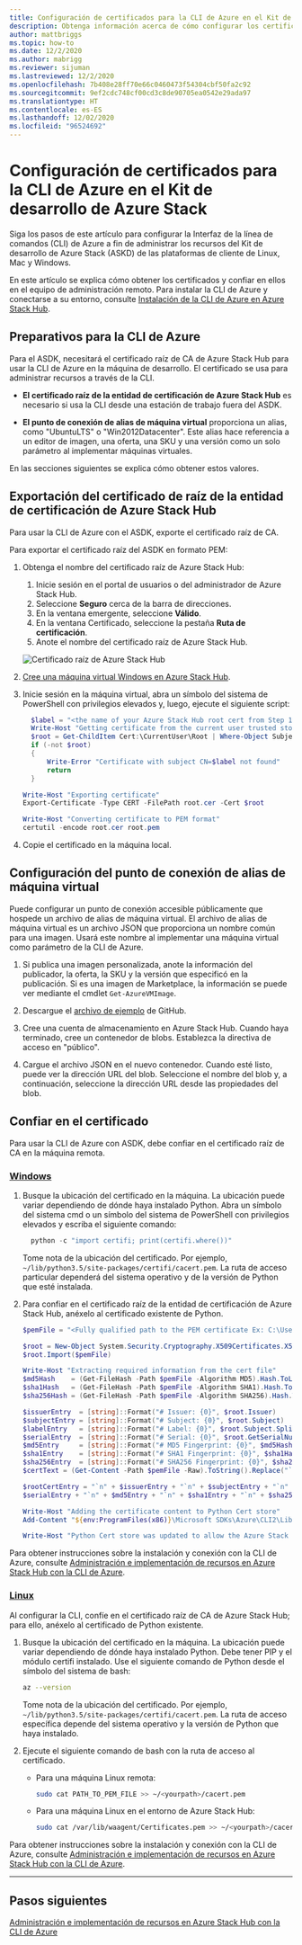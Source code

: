 ```yaml
---
title: Configuración de certificados para la CLI de Azure en el Kit de desarrollo de Azure Stack (ASDK) | Microsoft Docs
description: Obtenga información acerca de cómo configurar los certificados para la CLI de Azure en el Kit de desarrollo de Azure Stack.
author: mattbriggs
ms.topic: how-to
ms.date: 12/2/2020
ms.author: mabrigg
ms.reviewer: sijuman
ms.lastreviewed: 12/2/2020
ms.openlocfilehash: 7b408e28ff70e66c0460473f54304cbf50fa2c92
ms.sourcegitcommit: 9ef2cdc748cf00cd3c8de90705ea0542e29ada97
ms.translationtype: HT
ms.contentlocale: es-ES
ms.lasthandoff: 12/02/2020
ms.locfileid: "96524692"
---
```

# <a name="setting-up-certificates-for-azure-cli-on-azure-stack-development-kit"></a>Configuración de certificados para la CLI de Azure en el Kit de desarrollo de Azure Stack

Siga los pasos de este artículo para configurar la Interfaz de la línea de comandos (CLI) de Azure a fin de administrar los recursos del Kit de desarrollo de Azure Stack (ASKD) de las plataformas de cliente de Linux, Mac y Windows.

En este artículo se explica cómo obtener los certificados y confiar en ellos en el equipo de administración remoto. Para instalar la CLI de Azure y conectarse a su entorno, consulte [Instalación de la CLI de Azure en Azure Stack Hub](/azure-stack/user/azure-stack-version-profiles-azurecli2).

## <a name="prepare-for-azure-cli"></a>Preparativos para la CLI de Azure

Para el ASDK, necesitará el certificado raíz de CA de Azure Stack Hub para usar la CLI de Azure en la máquina de desarrollo. El certificado se usa para administrar recursos a través de la CLI.

 - **El certificado raíz de la entidad de certificación de Azure Stack Hub** es necesario si usa la CLI desde una estación de trabajo fuera del ASDK.  

 - **El punto de conexión de alias de máquina virtual** proporciona un alias, como "UbuntuLTS" o "Win2012Datacenter". Este alias hace referencia a un editor de imagen, una oferta, una SKU y una versión como un solo parámetro al implementar máquinas virtuales.  

En las secciones siguientes se explica cómo obtener estos valores.

## <a name="export-the-azure-stack-hub-ca-root-certificate"></a>Exportación del certificado de raíz de la entidad de certificación de Azure Stack Hub

Para usar la CLI de Azure con el ASDK, exporte el certificado raíz de CA.

Para exportar el certificado raíz del ASDK en formato PEM:

1. Obtenga el nombre del certificado raíz de Azure Stack Hub:
    1. Inicie sesión en el portal de usuarios o del administrador de Azure Stack Hub.
    2. Seleccione **Seguro** cerca de la barra de direcciones.
    3. En la ventana emergente, seleccione **Válido**.
    4. En la ventana Certificado, seleccione la pestaña **Ruta de certificación**.
    5. Anote el nombre del certificado raíz de Azure Stack Hub.

    ![Certificado raíz de Azure Stack Hub](../user/media/azure-stack-version-profiles-azurecli2/root-cert-name.png)

2. [Cree una máquina virtual Windows en Azure Stack Hub](../user/azure-stack-quick-windows-portal.md).

3. Inicie sesión en la máquina virtual, abra un símbolo del sistema de PowerShell con privilegios elevados y, luego, ejecute el siguiente script:

    ```powershell  
      $label = "<the name of your Azure Stack Hub root cert from Step 1>"
      Write-Host "Getting certificate from the current user trusted store with subject CN=$label"
      $root = Get-ChildItem Cert:\CurrentUser\Root | Where-Object Subject -eq "CN=$label" | select -First 1
      if (-not $root)
      {
          Write-Error "Certificate with subject CN=$label not found"
          return
      }

    Write-Host "Exporting certificate"
    Export-Certificate -Type CERT -FilePath root.cer -Cert $root

    Write-Host "Converting certificate to PEM format"
    certutil -encode root.cer root.pem
    ```

4. Copie el certificado en la máquina local.

## <a name="set-up-the-virtual-machine-alias-endpoint"></a>Configuración del punto de conexión de alias de máquina virtual

Puede configurar un punto de conexión accesible públicamente que hospede un archivo de alias de máquina virtual. El archivo de alias de máquina virtual es un archivo JSON que proporciona un nombre común para una imagen. Usará este nombre al implementar una máquina virtual como parámetro de la CLI de Azure.

1. Si publica una imagen personalizada, anote la información del publicador, la oferta, la SKU y la versión que especificó en la publicación. Si es una imagen de Marketplace, la información se puede ver mediante el cmdlet ```Get-AzureVMImage```.  

2. Descargue el [archivo de ejemplo](https://raw.githubusercontent.com/Azure/azure-rest-api-specs/master/arm-compute/quickstart-templates/aliases.json) de GitHub.

3. Cree una cuenta de almacenamiento en Azure Stack Hub. Cuando haya terminado, cree un contenedor de blobs. Establezca la directiva de acceso en "público".  

4. Cargue el archivo JSON en el nuevo contenedor. Cuando esté listo, puede ver la dirección URL del blob. Seleccione el nombre del blob y, a continuación, seleccione la dirección URL desde las propiedades del blob.


## <a name="trust-the-certificate"></a>Confiar en el certificado

Para usar la CLI de Azure con ASDK, debe confiar en el certificado raíz de CA en la máquina remota.

### <a name="windows"></a>[Windows](#tab/win)

1. Busque la ubicación del certificado en la máquina. La ubicación puede variar dependiendo de dónde haya instalado Python. Abra un símbolo del sistema cmd o un símbolo del sistema de PowerShell con privilegios elevados y escriba el siguiente comando:

    ```powershell  
      python -c "import certifi; print(certifi.where())"
    ```

    Tome nota de la ubicación del certificado. Por ejemplo, `~/lib/python3.5/site-packages/certifi/cacert.pem`. La ruta de acceso particular dependerá del sistema operativo y de la versión de Python que esté instalada.

2. Para confiar en el certificado raíz de la entidad de certificación de Azure Stack Hub, anéxelo al certificado existente de Python.

    ```powershell
    $pemFile = "<Fully qualified path to the PEM certificate Ex: C:\Users\user1\Downloads\root.pem>"

    $root = New-Object System.Security.Cryptography.X509Certificates.X509Certificate2
    $root.Import($pemFile)

    Write-Host "Extracting required information from the cert file"
    $md5Hash    = (Get-FileHash -Path $pemFile -Algorithm MD5).Hash.ToLower()
    $sha1Hash   = (Get-FileHash -Path $pemFile -Algorithm SHA1).Hash.ToLower()
    $sha256Hash = (Get-FileHash -Path $pemFile -Algorithm SHA256).Hash.ToLower()

    $issuerEntry  = [string]::Format("# Issuer: {0}", $root.Issuer)
    $subjectEntry = [string]::Format("# Subject: {0}", $root.Subject)
    $labelEntry   = [string]::Format("# Label: {0}", $root.Subject.Split('=')[-1])
    $serialEntry  = [string]::Format("# Serial: {0}", $root.GetSerialNumberString().ToLower())
    $md5Entry     = [string]::Format("# MD5 Fingerprint: {0}", $md5Hash)
    $sha1Entry    = [string]::Format("# SHA1 Fingerprint: {0}", $sha1Hash)
    $sha256Entry  = [string]::Format("# SHA256 Fingerprint: {0}", $sha256Hash)
    $certText = (Get-Content -Path $pemFile -Raw).ToString().Replace("`r`n","`n")

    $rootCertEntry = "`n" + $issuerEntry + "`n" + $subjectEntry + "`n" + $labelEntry + "`n" + `
    $serialEntry + "`n" + $md5Entry + "`n" + $sha1Entry + "`n" + $sha256Entry + "`n" + $certText

    Write-Host "Adding the certificate content to Python Cert store"
    Add-Content "${env:ProgramFiles(x86)}\Microsoft SDKs\Azure\CLI2\Lib\site-packages\certifi\cacert.pem" $rootCertEntry

    Write-Host "Python Cert store was updated to allow the Azure Stack Hub CA root certificate"
    ```

Para obtener instrucciones sobre la instalación y conexión con la CLI de Azure, consulte [Administración e implementación de recursos en Azure Stack Hub con la CLI de Azure](/azure-stack/user/azure-stack-version-profiles-azurecli2).

### <a name="linux"></a>[Linux](#tab/lin)

Al configurar la CLI, confíe en el certificado raíz de CA de Azure Stack Hub; para ello, anéxelo al certificado de Python existente.

1. Busque la ubicación del certificado en la máquina. La ubicación puede variar dependiendo de dónde haya instalado Python. Debe tener PIP y el módulo certifi instalado. Use el siguiente comando de Python desde el símbolo del sistema de bash:

    ```bash  
    az --version
    ```

    Tome nota de la ubicación del certificado. Por ejemplo, `~/lib/python3.5/site-packages/certifi/cacert.pem`. La ruta de acceso específica depende del sistema operativo y la versión de Python que haya instalado.

2. Ejecute el siguiente comando de bash con la ruta de acceso al certificado.

   - Para una máquina Linux remota:

     ```bash  
     sudo cat PATH_TO_PEM_FILE >> ~/<yourpath>/cacert.pem
     ```

   - Para una máquina Linux en el entorno de Azure Stack Hub:

     ```bash  
     sudo cat /var/lib/waagent/Certificates.pem >> ~/<yourpath>/cacert.pem
     ```

Para obtener instrucciones sobre la instalación y conexión con la CLI de Azure, consulte [Administración e implementación de recursos en Azure Stack Hub con la CLI de Azure](/azure-stack/user/azure-stack-version-profiles-azurecli2).

---

## <a name="next-steps"></a>Pasos siguientes

[Administración e implementación de recursos en Azure Stack Hub con la CLI de Azure](../user/azure-stack-version-profiles-azurecli2.md)